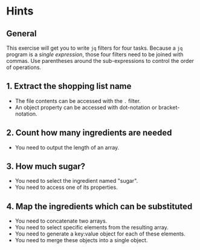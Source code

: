 # Hints

## General

This exercise will get you to write `jq` filters for four tasks.
Because a `jq` program is a _single expression_, those four filters need to be joined with commas.
Use parentheses around the sub-expressions to control the order of operations.

## 1. Extract the shopping list name

- The file contents can be accessed with the `.` filter.
- An object property can be accessed with dot-notation or bracket-notation.

## 2. Count how many ingredients are needed

- You need to output the length of an array.

## 3. How much sugar?

- You need to select the ingredient named "sugar".
- You need to access one of its properties.

## 4. Map the ingredients which can be substituted

- You need to concatenate two arrays.
- You need to select specific elements from the resulting array.
- You need to generate a key:value object for each of these elements.
- You need to merge these objects into a single object.
